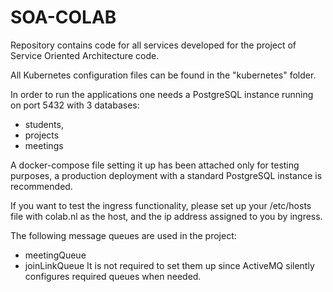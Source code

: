 # SOA-COLAB
Repository contains code for all services developed for the project of Service Oriented Architecture code.

All Kubernetes configuration files can be found in the "kubernetes" folder.

In order to run the applications one needs a PostgreSQL instance running on port 5432 with 3 databases: 
- students, 
- projects
- meetings

A docker-compose file setting it up has been attached only for testing purposes, 
a production deployment with a standard PostgreSQL instance is recommended.

If you want to test the ingress functionality, please set up your /etc/hosts file with colab.nl as the host, 
and the ip address assigned to you by ingress.

The following message queues are used in the project:
- meetingQueue
- joinLinkQueue
It is not required to set them up since ActiveMQ silently configures required queues when needed.